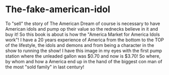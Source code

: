 # The-fake-american-idol
To "sell" the story of The American Dream of course is necessary to have American idols and pump op their value so the rednecks believe in it and buy it! So this book is about is how the "America Market for America Idols work"! I have a 20 years experience of America from the bottom to the TOP of the lifestyle, the idols and demons and from being a character in the show to running the show! I have this image in my eyes with the first pump station where the unleaded gallon was $0.70 and now is $3.70! So where, by whom and how a America end up in the hand of the biggest con man of the most "sold family" in last century!
